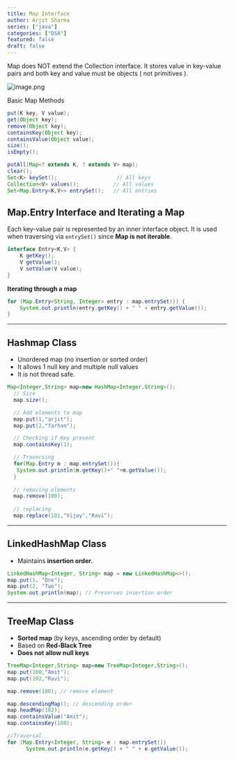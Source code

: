 ```yaml
---
title: Map Interface
author: Arjit Sharma
series: ["java"]
categories: ["DSA"]
featured: false
draft: false
---
```


Map does NOT extend the Collection interface. It stores value in key-value pairs and both key and value must be objects ( not primitives ).

![image.png](https://res.cloudinary.com/dwa6rcttw/image/upload/v1745532255/image_1_dks0ol.png)

Basic Map Methods

```java
put(K key, V value);
get(Object key);
remove(Object key);
containsKey(Object key);
containsValue(Object value);
size();
isEmpty();

putAll(Map<? extends K, ? extends V> map);
clear();
Set<K> keySet();                   // All keys
Collection<V> values();           // All values
Set<Map.Entry<K,V>> entrySet();   // All entries
```

## Map.Entry Interface and Iterating a Map

Each key-value pair is represented by an inner interface object. It is used when traversing via `entrySet()` since **Map is not iterable**.

```java
interface Entry<K,V> {
    K getKey();
    V getValue();
    V setValue(V value);
}
```

**Iterating through a map**

```java
for (Map.Entry<String, Integer> entry : map.entrySet()) {
    System.out.println(entry.getKey() + " " + entry.getValue());
}
```
---
## Hashmap Class

- Unordered map (no insertion or sorted order)
- It allows 1 null key and multiple null values
- It is not thread safe.

```java
Map<Integer,String> map=new HashMap<Integer,String>();  
  // Size
  map.size();

  // Add elements to map
  map.put(1,"arjit");  
  map.put(2,"farhan");  

  // Checking if Key present
  map.containsKey(1);

  // Traversing
  for(Map.Entry m : map.entrySet()){  
   System.out.println(m.getKey()+" "+m.getValue());  
  }  
  
  // removing elements
  map.remove(100);
  
  // replacing 
  map.replace(101,"Vijay","Ravi");
```
---
## LinkedHashMap Class

- Maintains **insertion order.**

```java
LinkedHashMap<Integer, String> map = new LinkedHashMap<>();
map.put(1, "One");
map.put(2, "Two");
System.out.println(map); // Preserves insertion order
```
---
## TreeMap Class

- **Sorted map** (by keys, ascending order by default)
- Based on **Red-Black Tree**
- **Does not allow null keys**

```java
TreeMap<Integer,String> map=new TreeMap<Integer,String>();    
map.put(100,"Amit");    
map.put(102,"Ravi");    

map.remove(100); // remove element

map.descendingMap(); // descending order
map.headMap(102); 
map.containsValue("Amit");
map.containsKey(100);

//Traversal
for (Map.Entry<Integer, String> e : map.entrySet())
      System.out.println(e.getKey() + " " + e.getValue());
```